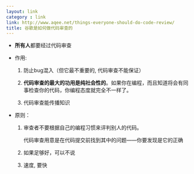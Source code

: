 ```yaml
---
layout: link
category : link
link: http://www.aqee.net/things-everyone-should-do-code-review/
title: 谷歌是如何做代码审查的
---
```



* **所有人**都要经过代码审查

* 作用:

  1. 防止bug混入（但它最不重要的, 代码审查不能保证）

  2. **代码审查的最大的功用是纯社会性的**。如果你在编程，而且知道将会有同事检查你的代码，你编程态度就完全不一样了。

  3. 代码审查能传播知识

* 原则：
  
  1. 审查者不要根据自己的编程习惯来评判别人的代码。

     代码审查用意是在代码提交前找到其中的问题——你要发现是它的正确

  2. 如果足够好，可以不说

  3. 速度, 要快

